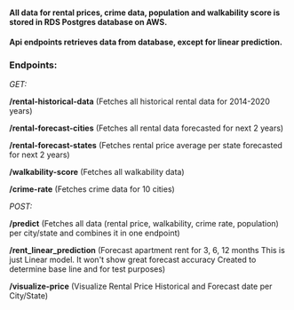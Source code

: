 #### All data for rental prices, crime data, population and walkability score is stored in RDS Postgres database on AWS.
#### Api endpoints retrieves data from database, except for linear prediction. 

### Endpoints:

*GET:*

**/rental-historical-data**  (Fetches all historical rental data for 2014-2020 years)

**/rental-forecast-cities**  (Fetches all rental data forecasted for next 2 years)

**/rental-forecast-states**  (Fetches rental price average per state forecasted for next 2 years)

**/walkability-score**       (Fetches all walkability data)

**/crime-rate**              (Fetches crime data for 10 cities)

*POST:*

**/predict**                 (Fetches all data (rental price, walkability, crime rate, population) per city/state and combines it in one endpoint)  

**/rent_linear_prediction** (Forecast apartment rent for 3, 6, 12 months This is just Linear model. It won't show great forecast accuracy Created to determine base line and for test purposes)

**/visualize-price**        (Visualize Rental Price Historical and Forecast date per City/State)
